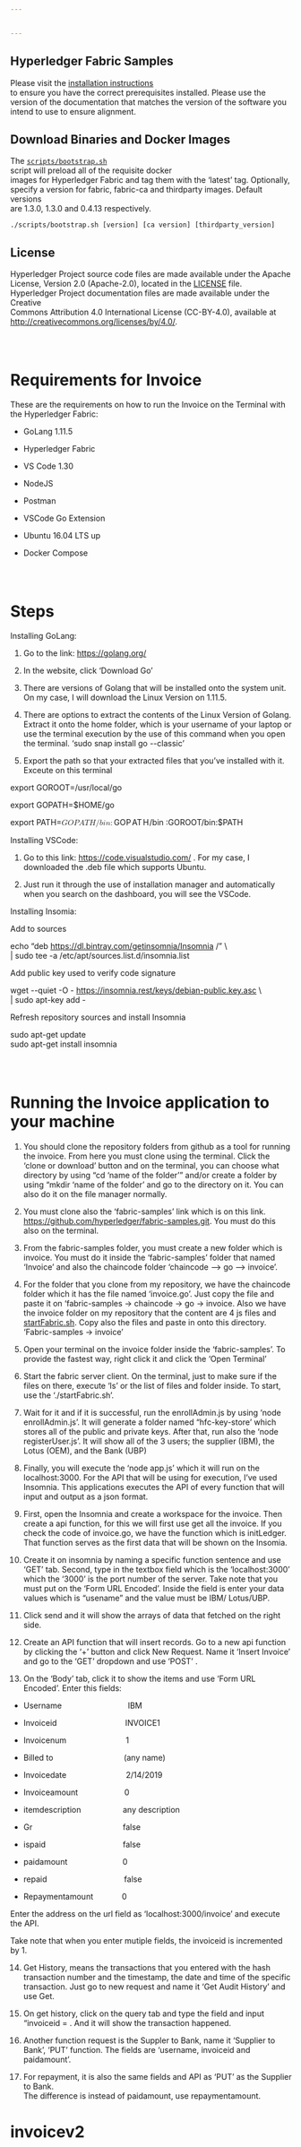 ```yaml
---


---
```


<h2 id="hyperledger-fabric-samples">Hyperledger Fabric Samples</h2>
<p>Please visit the <a href="http://hyperledger-fabric.readthedocs.io/en/latest/install.html">installation instructions</a><br>
to ensure you have the correct prerequisites installed. Please use the<br>
version of the documentation that matches the version of the software you<br>
intend to use to ensure alignment.</p>
<h2 id="download-binaries-and-docker-images">Download Binaries and Docker Images</h2>
<p>The <a href="https://github.com/hyperledger/fabric-samples/blob/release-1.3/scripts/bootstrap.sh"><code>scripts/bootstrap.sh</code></a><br>
script will preload all of the requisite docker<br>
images for Hyperledger Fabric and tag them with the ‘latest’ tag. Optionally,<br>
specify a version for fabric, fabric-ca and thirdparty images. Default versions<br>
are 1.3.0, 1.3.0 and 0.4.13 respectively.</p>
<pre class=" language-bash"><code class="prism  language-bash">./scripts/bootstrap.sh <span class="token punctuation">[</span>version<span class="token punctuation">]</span> <span class="token punctuation">[</span>ca version<span class="token punctuation">]</span> <span class="token punctuation">[</span>thirdparty_version<span class="token punctuation">]</span>
</code></pre>
<h2 id="license-a-namelicensea">License <a></a></h2>
<p>Hyperledger Project source code files are made available under the Apache<br>
License, Version 2.0 (Apache-2.0), located in the <a href="LICENSE">LICENSE</a> file.<br>
Hyperledger Project documentation files are made available under the Creative<br>
Commons Attribution 4.0 International License (CC-BY-4.0), available at <a href="http://creativecommons.org/licenses/by/4.0/">http://creativecommons.org/licenses/by/4.0/</a>.</p>
<h1 id="section"><img src="https://docs.google.com/drawings/d/sYEBgBmeLQ8alj-GCpQbD-g/image?w=68&amp;h=6&amp;rev=1&amp;ac=1&amp;parent=1usGyvQKixUfqVq7u4h-0SX0zNHx0x4Apa7TCErMYuLg" alt=""></h1>
<h1 id="requirements-for-invoice">Requirements for Invoice</h1>
<p>These are the requirements on how to run the Invoice on the Terminal with the Hyperledger Fabric:</p>
<ul>
<li>
<p>GoLang 1.11.5</p>
</li>
<li>
<p>Hyperledger Fabric</p>
</li>
<li>
<p>VS Code 1.30</p>
</li>
<li>
<p>NodeJS</p>
</li>
<li>
<p>Postman</p>
</li>
<li>
<p>VSCode Go Extension</p>
</li>
<li>
<p>Ubuntu 16.04 LTS up</p>
</li>
<li>
<p>Docker Compose</p>
</li>
</ul>
<h1 id="section-1"><img src="https://docs.google.com/drawings/d/s0O3qNTd-DafwZvIlOqGYYg/image?w=68&amp;h=6&amp;rev=1&amp;ac=1&amp;parent=1usGyvQKixUfqVq7u4h-0SX0zNHx0x4Apa7TCErMYuLg" alt=""></h1>
<h1 id="steps">Steps</h1>
<p>Installing GoLang:</p>
<ol>
<li>
<p>Go to the link: <a href="https://golang.org/">https://golang.org/</a></p>
</li>
<li>
<p>In the website, click ‘Download Go’</p>
</li>
<li>
<p>There are versions of Golang that will be installed onto the system unit. On my case, I will download the Linux Version on 1.11.5.</p>
</li>
<li>
<p>There are options to extract the contents of the Linux Version of Golang. Extract it onto the home folder, which is your username of your laptop or use the terminal execution by the use of this command when you open the terminal. ‘sudo snap install go --classic’</p>
</li>
<li>
<p>Export the path so that your extracted files that you’ve installed with it. Exceute on this terminal</p>
</li>
</ol>
<p>export GOROOT=/usr/local/go</p>
<p>export GOPATH=$HOME/go</p>
<p>export PATH=<span class="katex--inline"><span class="katex"><span class="katex-mathml"><math><semantics><mrow><mi>G</mi><mi>O</mi><mi>P</mi><mi>A</mi><mi>T</mi><mi>H</mi><mi mathvariant="normal">/</mi><mi>b</mi><mi>i</mi><mi>n</mi><mo>:</mo></mrow><annotation encoding="application/x-tex">GOPATH/bin:</annotation></semantics></math></span><span class="katex-html" aria-hidden="true"><span class="base"><span class="strut" style="height: 1em; vertical-align: -0.25em;"></span><span class="mord mathit">G</span><span class="mord mathit" style="margin-right: 0.02778em;">O</span><span class="mord mathit" style="margin-right: 0.13889em;">P</span><span class="mord mathit">A</span><span class="mord mathit" style="margin-right: 0.13889em;">T</span><span class="mord mathit" style="margin-right: 0.08125em;">H</span><span class="mord">/</span><span class="mord mathit">b</span><span class="mord mathit">i</span><span class="mord mathit">n</span><span class="mspace" style="margin-right: 0.277778em;"></span><span class="mrel">:</span></span></span></span></span>GOROOT/bin:$PATH</p>
<p>Installing VSCode:</p>
<ol>
<li>
<p>Go to this link: <a href="https://code.visualstudio.com/">https://code.visualstudio.com/</a> . For my case, I downloaded the .deb file which supports Ubuntu.</p>
</li>
<li>
<p>Just run it through the use of installation manager and automatically when you search on the dashboard, you will see the VSCode.</p>
</li>
</ol>
<p>Installing Insomia:</p>
<p>Add to sources</p>
<p>echo “deb <a href="https://dl.bintray.com/getinsomnia/Insomnia">https://dl.bintray.com/getinsomnia/Insomnia</a> /” \<br>
| sudo tee -a /etc/apt/sources.list.d/insomnia.list</p>
<p>Add public key used to verify code signature</p>
<p>wget --quiet -O - <a href="https://insomnia.rest/keys/debian-public.key.asc">https://insomnia.rest/keys/debian-public.key.asc</a> \<br>
| sudo apt-key add -</p>
<p>Refresh repository sources and install Insomnia</p>
<p>sudo apt-get update<br>
sudo apt-get install insomnia</p>
<h1 id="section-2"><img src="https://docs.google.com/drawings/d/sO6W8pmt8doZ2UK7BCorW-w/image?w=68&amp;h=6&amp;rev=1&amp;ac=1&amp;parent=1usGyvQKixUfqVq7u4h-0SX0zNHx0x4Apa7TCErMYuLg" alt=""></h1>
<h1 id="running-the-invoice-application-to-your-machine">Running the Invoice application to your machine</h1>
<ol>
<li>
<p>You should clone the repository folders from github as a tool for running the invoice. From here you must clone using the terminal. Click the ‘clone or download’ button and on the terminal, you can choose what directory by using “cd ‘name of the folder’” and/or create a folder by using “mkdir ‘name of the folder’ and go to the directory on it. You can also do it on the file manager normally.</p>
</li>
<li>
<p>You must clone also the ‘fabric-samples’ link which is on this link. <a href="https://github.com/hyperledger/fabric-samples.git">https://github.com/hyperledger/fabric-samples.git</a>. You must do this also on the terminal.</p>
</li>
<li>
<p>From the fabric-samples folder, you must create a new folder which is invoice. You must do it inside the ‘fabric-samples’ folder that named ‘Invoice’ and also the chaincode folder ‘chaincode --&gt; go --&gt; invoice’.</p>
</li>
<li>
<p>For the folder that you clone from my repository, we have the chaincode folder which it has the file named ‘invoice.go’. Just copy the file and paste it on ‘fabric-samples -&gt; chaincode -&gt; go -&gt; invoice. Also we have the invoice folder on my repository that the content are 4 js files and <a href="http://startFabric.sh">startFabric.sh</a>. Copy also the files and paste in onto this directory. ‘Fabric-samples -&gt; invoice’</p>
</li>
<li>
<p>Open your terminal on the invoice folder inside the ‘fabric-samples’. To provide the fastest way, right click it and click the ‘Open Terminal’</p>
</li>
<li>
<p>Start the fabric server client. On the terminal, just to make sure if the files on there, execute ‘ls’ or the list of files and folder inside. To start, use the ‘./startFabric.sh’.</p>
</li>
<li>
<p>Wait for it and if it is successful, run the enrollAdmin.js by using ‘node enrollAdmin.js’. It will generate a folder named “hfc-key-store’ which stores all of the public and private keys. After that, run also the ‘node registerUser.js’. It will show all of the 3 users; the supplier (IBM), the Lotus (OEM), and the Bank (UBP)</p>
</li>
<li>
<p>Finally, you will execute the ‘node app.js’ which it will run on the localhost:3000. For the API that will be using for execution, I’ve used Insomnia. This applications executes the API of every function that will input and output as a json format.</p>
</li>
<li>
<p>First, open the Insomnia and create a workspace for the invoice. Then create a api function, for this we will first use get all the invoice. If you check the code of invoice.go, we have the function which is initLedger. That function serves as the first data that will be shown on the Insomia.</p>
</li>
<li>
<p>Create it on insomnia by naming a specific function sentence and use ‘GET’ tab. Second, type in the textbox field which is the ‘localhost:3000’ which the ‘3000’ is the port number of the server. Take note that you must put on the ‘Form URL Encoded’. Inside the field is enter your data values which is “usename” and the value must be IBM/ Lotus/UBP.</p>
</li>
<li>
<p>Click send and it will show the arrays of data that fetched on the right side.</p>
</li>
<li>
<p>Create an API function that will insert records. Go to a new api function by clicking the ‘+’ button and click New Request. Name it ‘Insert Invoice’ and go to the ‘GET’ dropdown and use ‘POST’ .</p>
</li>
<li>
<p>On the ‘Body’ tab, click it to show the items and use ‘Form URL Encoded’. Enter this fields:</p>
</li>
</ol>
<ul>
<li>
<p>Username &nbsp;&nbsp;	&nbsp;	&nbsp;	&nbsp;	&nbsp;	&nbsp;	&nbsp;	&nbsp;	&nbsp;	&nbsp;	&nbsp;	&nbsp;	&nbsp;	&nbsp;			IBM</p>
</li>
<li>
<p>Invoiceid 		&nbsp;	&nbsp;	&nbsp;	&nbsp;	&nbsp;	&nbsp;	&nbsp;	&nbsp;	&nbsp;	&nbsp;	&nbsp;	&nbsp;	&nbsp;	&nbsp;	&nbsp;		    INVOICE1</p>
</li>
<li>
<p>Invoicenum  &nbsp;	&nbsp;	&nbsp;	&nbsp;	&nbsp;	&nbsp;	&nbsp;	&nbsp;	&nbsp;	&nbsp;	&nbsp;	&nbsp;	&nbsp;				   1</p>
</li>
<li>
<p>Billed to&nbsp;	&nbsp;	&nbsp;	&nbsp;	&nbsp;	&nbsp;	&nbsp;	&nbsp;	&nbsp;	&nbsp;	&nbsp;	&nbsp;	&nbsp;	&nbsp;	&nbsp;	&nbsp;	  (any name)</p>
</li>
<li>
<p>Invoicedate  &nbsp;	&nbsp;	&nbsp;	&nbsp;	&nbsp;	&nbsp;	&nbsp;	&nbsp;	&nbsp;	&nbsp;	&nbsp;	&nbsp;	&nbsp;	2/14/2019</p>
</li>
<li>
<p>Invoiceamount &nbsp;	&nbsp;	&nbsp;	&nbsp;	&nbsp;	&nbsp;	&nbsp;	&nbsp;	&nbsp;	&nbsp;	 0</p>
</li>
<li>
<p>itemdescription &nbsp;	&nbsp;	&nbsp;	&nbsp;	&nbsp;	&nbsp;	&nbsp;	&nbsp;	&nbsp;	any description</p>
</li>
<li>
<p>Gr &nbsp;	&nbsp;	&nbsp;	&nbsp;	&nbsp;	&nbsp;	&nbsp;	&nbsp;	&nbsp;	&nbsp;	&nbsp;	&nbsp;	&nbsp;	&nbsp;	&nbsp;	&nbsp;	&nbsp;	&nbsp;	&nbsp;	&nbsp;	 false</p>
</li>
<li>
<p>ispaid &nbsp;	&nbsp;	&nbsp;	&nbsp;	&nbsp;	&nbsp;	&nbsp;	&nbsp;	&nbsp;	&nbsp;	&nbsp;	&nbsp;	&nbsp;	&nbsp;	&nbsp;	&nbsp;	&nbsp;	false</p>
</li>
<li>
<p>paidamount &nbsp;	&nbsp;	&nbsp;	&nbsp;	&nbsp;	&nbsp;	&nbsp;	&nbsp;	&nbsp;	&nbsp;	&nbsp;	&nbsp;	 0</p>
</li>
<li>
<p>repaid &nbsp;	&nbsp;	&nbsp;	&nbsp;	&nbsp;	&nbsp;	&nbsp;	&nbsp;	&nbsp;	&nbsp;	&nbsp;	&nbsp;	&nbsp;	&nbsp;	&nbsp;	&nbsp;	&nbsp;	false</p>
</li>
<li>
<p>Repaymentamount  &nbsp;	&nbsp;	&nbsp;	&nbsp;	&nbsp;	&nbsp;	0</p>
</li>
</ul>
<p>Enter the address on the url field as ‘localhost:3000/invoice’ and execute the API.</p>
<p>Take note that when you enter mutiple fields, the invoiceid is incremented by 1.</p>
<ol start="14">
<li>
<p>Get History, means the transactions that you entered with the hash transaction number and the timestamp, the date and time of the specific transaction. Just go to new request and name it ‘Get Audit History’ and use Get.</p>
</li>
<li>
<p>On get history, click on the query tab and type the field and input “invoiceid = . And it will show the transaction happened.</p>
</li>
<li>
<p>Another function request is the Suppler to Bank, name it ‘Supplier to Bank’, ‘PUT’ function. The fields are ‘username, invoiceid and paidamount’.</p>
</li>
<li>
<p>For repayment, it is also the same fields and API as ‘PUT’ as the Supplier to Bank.<br>
The difference is instead of paidamount, use repaymentamount.</p>
</li>
</ol>

# invoicev2
